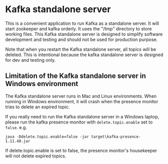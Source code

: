# Kafka standalone server

This is a convenient application to run Kafka as a standalone server. It will start zookeeper and kafka orderly. It uses the "/tmp" directory to store working files. This Kafka standalone server is designed to simplify software development and testing and should not be used for production purpose.

Note that when you restart the Kafka standalone server, all topics will be deleted. This is intentional because the kafka standalone server is designed for dev and testing only.

## Limitation of the Kafka standalone server in Windows environment

The Kafka standalone server runs in Mac and Linux environments. When running in Windows environment, it will crash when the presence monitor tries to delete an expired topic.

If you really need to run the Kafka standalone server in a Windows laptop, please run the kafka presence monitor with `delete.topic.enable` set to `false`.  e.g.

```
java -Ddelete.topic.enable=false -jar target\kafka-presence-1.11.40.jar
```
If delete.topic.enable is set to false, the presence monitor's housekeeper will not delete expired topics.
